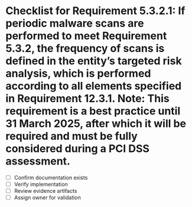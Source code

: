 # Checklist for Requirement 5.3.2.1: If periodic malware scans are performed to meet Requirement 5.3.2, the frequency of scans is defined in the entity’s targeted risk analysis, which is performed according to all elements specified in Requirement 12.3.1. Note: This requirement is a best practice until 31 March 2025, after which it will be required and must be fully considered during a PCI DSS assessment.

- [ ] Confirm documentation exists
- [ ] Verify implementation
- [ ] Review evidence artifacts
- [ ] Assign owner for validation
